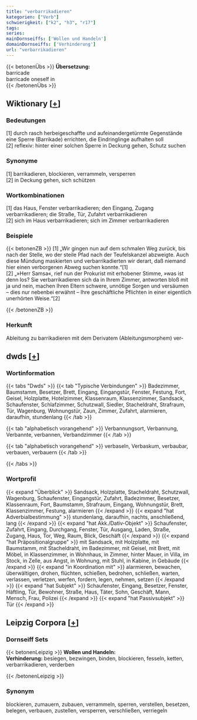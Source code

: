```yaml
---
title: "verbarrikadieren"
kategorien: ["Verb"]
schwierigkeit: ["k2", "h3", "r17"]
tags:
series:
mainDornseiffs: ['Wollen und Handeln']
domainDornseiffs: ['Verhinderung']
url: "verbarrikadieren"
---
```


{{< betonenÜbs >}}
**Übersetzung:**  
barricade  
barricade oneself in  
{{< /betonenÜbs >}}

## Wiktionary [[+](https://de.wiktionary.org/wiki/verbarrikadieren)]

### Bedeutungen
[1] durch rasch herbeigeschaffte und aufeinandergetürmte Gegenstände eine Sperre (Barrikade) errichten, die Eindringlinge aufhalten soll  
[2] reflexiv: hinter einer solchen Sperre in Deckung gehen, Schutz suchen  

### Synonyme
[1] barrikadieren, blockieren, verrammeln, versperren  
[2] in Deckung gehen, sich schützen  

### Wortkombinationen
[1] das Haus, Fenster verbarrikadieren;  den Eingang, Zugang verbarrikadieren; die Straße, Tür, Zufahrt verbarrikadieren  
[2] sich im Haus verbarrikadieren; sich im Zimmer verbarrikadieren  

### Beispiele
{{< betonenZB >}}
[1] „Wir gingen nun auf dem schmalen Weg zurück, bis nach der Stelle, wo der steile Pfad nach der Teufelskanzel abzweigte. Auch diese Mündung maskierten und verbarrikadierten wir derart, daß niemand hier einen verborgenen Abweg suchen konnte.“[1]  
[2] „»Herr Samsa«, rief nun der Prokurist mit erhobener Stimme, »was ist denn los? Sie verbarrikadieren sich da in Ihrem Zimmer, antworten bloß mit ja und nein, machen Ihren Eltern schwere, unnötige Sorgen und versäumen – dies nur nebenbei erwähnt – Ihre geschäftliche Pflichten in einer eigentlich unerhörten Weise.“[2]  

{{< /betonenZB >}}
### Herkunft
Ableitung zu barrikadieren mit dem Derivatem (Ableitungsmorphem) ver-  



## dwds [[+](https://www.dwds.de/wb/verbarrikadieren)]

### Wortinformation
{{< tabs "Dwds" >}}
{{< tab "Typische Verbindungen" >}}
Badezimmer, Baumstamm, Besetzer, Brett, Eingang, Eingangstür, Fenster, Festung, Fort, Geisel, Holzplatte, Hotelzimmer, Klassenraum, Klassenzimmer, Sandsack, Schaufenster, Schlafzimmer, Schutzwall, Siedler, Stacheldraht, Strafraum, Tür, Wagenburg, Wohnungstür, Zaun, Zimmer, Zufahrt, alarmieren, daraufhin, stundenlang
{{< /tab >}}

{{< tab "alphabetisch vorangehend" >}}
Verbannungsort, Verbannung, Verbannte, verbannen, Verbandzimmer
{{< /tab >}}

{{< tab "alphabetisch vorangehend" >}}
verbaseln, Verbaskum, verbaubar, verbauen, verbauern
{{< /tab >}}

{{< /tabs >}}

### Wortprofil
{{< expand "Überblick" >}} Sandsack, Holzplatte, Stacheldraht, Schutzwall, Wagenburg, Schaufenster, Eingangstür, Zufahrt, Badezimmer, Besetzer, Klassenraum, Fort, Baumstamm, Strafraum, Eingang, Wohnungstür, Brett, Klassenzimmer, Festung, alarmieren {{< /expand >}}
{{< expand "hat Adverbialbestimmung" >}} stundenlang, daraufhin, nachts, anschließend, lang {{< /expand >}}
{{< expand "hat Akk./Dativ-Objekt" >}} Schaufenster, Zufahrt, Eingang, Durchgang, Fenster, Tür, Ausgang, Laden, Straße, Zugang, Haus, Tor, Weg, Raum, Blick, Geschäft {{< /expand >}}
{{< expand "hat Präpositionalgruppe" >}} mit Sandsack, mit Holzplatte, mit Baumstamm, mit Stacheldraht, im Badezimmer, mit Geisel, mit Brett, mit Möbel, in Klassenzimmer, in Wohnhaus, in Zimmer, hinter Mauer, in Villa, im Stock, in Zelle, aus Angst, in Wohnung, mit Stuhl, in Kabine, in Gebäude {{< /expand >}}
{{< expand "in Koordination mit" >}} alarmieren, bewachen, überwältigen, drohen, flüchten, schießen, bedrohen, schließen, warten, verlassen, verletzen, werfen, fordern, legen, nehmen, setzen {{< /expand >}}
{{< expand "hat Subjekt" >}} Schaufenster, Eingang, Besetzer, Fenster, Häftling, Tür, Bewohner, Straße, Haus, Täter, Sohn, Geschäft, Mann, Mensch, Frau, Polizei {{< /expand >}}
{{< expand "hat Passivsubjekt" >}} Tür {{< /expand >}}

## Leipzig Corpora [[+](https://corpora.uni-leipzig.de/en/res?word=verbarrikadieren&corpusId=deu_newscrawl-public_2018)]

### Dornseiff Sets
{{< betonenLeipzig >}}
**Wollen und Handeln:**  
**Verhinderung:** besiegen, bezwingen, binden, blockieren, fesseln, ketten, verbarrikadieren, verderben  

{{< /betonenLeipzig >}}

### Synonym
blockieren, zumauern, zubauen, verrammeln, sperren, verstellen, besetzen, belegen, verbauen, zustellen, versperren, verschließen, verriegeln

